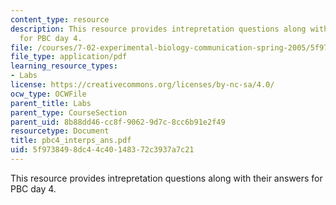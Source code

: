 ```yaml
---
content_type: resource
description: This resource provides intrepretation questions along with their answers
  for PBC day 4.
file: /courses/7-02-experimental-biology-communication-spring-2005/5f9738498dc44c40148372c3937a7c21_pbc4_interps_ans.pdf
file_type: application/pdf
learning_resource_types:
- Labs
license: https://creativecommons.org/licenses/by-nc-sa/4.0/
ocw_type: OCWFile
parent_title: Labs
parent_type: CourseSection
parent_uid: 8b88dd46-cc8f-9062-9d7c-8cc6b91e2f49
resourcetype: Document
title: pbc4_interps_ans.pdf
uid: 5f973849-8dc4-4c40-1483-72c3937a7c21
---
```

This resource provides intrepretation questions along with their answers for PBC day 4.